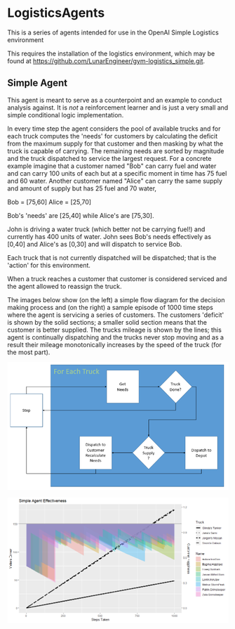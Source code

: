 # LogisticsAgents

This is a series of agents intended for use in the OpenAI Simple Logistics environment

This requires the installation of the logistics environment, which may be found at https://github.com/LunarEngineer/gym-logistics_simple.git.

## Simple Agent

This agent is meant to serve as a counterpoint and an example to conduct analysis against. It is *not* a reinforcement learner and is just a very small and simple conditional logic implementation.

In every time step the agent considers the pool of available trucks and for each truck computes the 'needs' for customers by calculating the deficit from the maximum supply for that customer and then masking by what the truck is capable of carrying. The remaining needs are sorted by magnitude and the truck dispatched to service the largest request. For a concrete example imagine that a customer named "Bob" can carry fuel and water and can carry 100 units of each but at a specific moment in time has 75 fuel and 60 water. Another customer named "Alice" can carry the same supply and amount of supply but has 25 fuel and 70 water,

Bob = [75,60]
Alice = [25,70]

Bob's 'needs' are [25,40] while Alice's are [75,30].

John is driving a water truck (which better not be carrying fuel!) and currently has 400 units of water. John sees Bob's needs effectively as [0,40] and Alice's as [0,30] and will dispatch to service Bob.

Each truck that is not currently dispatched will be dispatched; that is the 'action' for this environment.

When a truck reaches a customer that customer is considered serviced and the agent allowed to reassign the truck.

The images below show (on the left) a simple flow diagram for the decision making process and (on the right) a sample episode of 1000 time steps where the agent is servicing a series of customers. The customers 'deficit' is shown by the solid sections; a smaller solid section means that the customer is better supplied. The trucks mileage is shown by the lines; this agent is continually dispatching and the trucks never stop moving and as a result their mileage monotonically increases by the speed of the truck (for the most part).

<div class="row">
<div class="col-sm-6">

![Flow Diagram](https://github.com/LunarEngineer/LogisticsAgents/blob/master/SimpleAgentDiagram.PNG "Simple Agent Decision Diagram")

</div>
<div class="col-sm-6">

![Effectiveness Diagram](https://github.com/LunarEngineer/LogisticsAgents/blob/master/SimpleAgent.PNG "Simple Agent Effectiveness")

</div>
</div>
